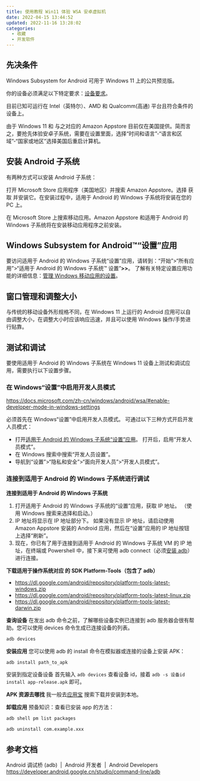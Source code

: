 ```yaml
---
title: 使用教程 Win11 体验 WSA 安卓虚拟机
date: 2022-04-15 13:44:52
updated: 2022-11-16 13:28:02
categories:
  - 收藏
  - 开发软件
---
```


## 先决条件

Windows Subsystem for Android 可用于 Windows 11 上的公共预览版。

你的设备必须满足以下特定要求：[设备要求](https://support.microsoft.com/windows/f8d0abb5-44ad-47d8-b9fb-ad6b1459ff6c)。

目前已知可运行在 Intel（英特尔）、AMD 和 Qualcomm(高通) 平台且符合条件的设备上。

由于 Windows 11 和 与之对应的 Amazon Appstore 目前仅在美国提供。简而言之，要抢先体验安卓子系统，需要在设置里面，选择“时间和语言”-“语言和区域”-“国家或地区”选择美国后重启计算机。

## 安装 Android 子系统

有两种方式可以安装 Android 子系统：

打开 Microsoft Store 应用程序（美国地区）并搜索 Amazon Appstore。选择 获取 并安装它。在安装过程中，适用于 Android 的 Windows 子系统将安装在您的 PC 上。

在 Microsoft Store 上搜索移动应用。Amazon Appstore 和适用于 Android 的 Windows 子系统将在安装移动应用程序之前安装。

## Windows Subsystem for Android™“设置”应用

要访问适用于 Android 的 Windows 子系统“设置”应用，请转到：“开始”>“所有应用”>“适用于 Android 的 Windows 子系统™️ 设置”**>>**。 了解有关特定设置应用功能的详细信息：[管理 Windows 移动应用的设置](https://support.microsoft.com/windows/000f97e8-8c20-490e-9ef4-cd90d903f847)。

## 窗口管理和调整大小

与传统的移动设备外形规格不同，在 Windows 11 上运行的 Android 应用可以自由调整大小，在调整大小时应该响应迅速，并且可以使用 Windows 操作/手势进行贴靠。

## 测试和调试

要使用适用于 Android 的 Windows 子系统在 Windows 11 设备上测试和调试应用，需要执行以下设置步骤。

### 在 Windows“设置”中启用开发人员模式

<https://docs.microsoft.com/zh-cn/windows/android/wsa/#enable-developer-mode-in-windows-settings>

必须首先在 Windows“设置”中启用开发人员模式。 可通过以下三种方式开启开发人员模式：

* 打开[适用于 Android 的 Windows 子系统“设置”应用](https://docs.microsoft.com/zh-cn/windows/android/wsa/#windows-subsystem-for-android-settings-app)。 打开后，启用“开发人员模式”。
* 在 Windows 搜索中搜索“开发人员设置”。
* 导航到“设置”>“隐私和安全”>“面向开发人员”>“开发人员模式”。

### 连接到适用于 Android 的 Windows 子系统进行调试

**连接到适用于 Android 的 Windows 子系统**

1. 打开适用于 Android 的 Windows 子系统的“设置”应用，获取 IP 地址。 （使用 Windows 搜索来选择和启动。）
2. IP 地址将显示在 IP 地址部分下。 如果没有显示 IP 地址，请启动使用 Amazon Appstore 安装的 Android 应用，然后在“设置”应用的 IP 地址按钮上选择“刷新”。
3. 现在，你已有了用于连接到适用于 Android 的 Windows 子系统 VM 的 IP 地址，在终端或 Powershell 中，接下来可使用 adb connect（必须[安装 adb](https://developer.android.com/studio/command-line/adb)）进行连接。

**下载适用于操作系统对应 的 SDK Platform-Tools（包含了 adb）**

* <https://dl.google.com/android/repository/platform-tools-latest-windows.zip>
* <https://dl.google.com/android/repository/platform-tools-latest-linux.zip>
* <https://dl.google.com/android/repository/platform-tools-latest-darwin.zip>

**查询设备**
在发出 adb 命令之前，了解哪些设备实例已连接到 adb 服务器会很有帮助。您可以使用 devices 命令生成已连接设备的列表。

```sh
adb devices
```

**安装应用**
您可以使用 adb 的 install 命令在模拟器或连接的设备上安装 APK：

```sh
adb install path_to_apk
```

安装到指定设备设备
首先输入 `adb devices` 查看设备 id，接着 `adb -s 设备id install app-release.apk` 即可。

**APK 资源去哪找**
我一般去[应用宝](<https://webcdn.m.qq.com/webapp/homepage/index.html#/>) 搜索下载并安装到本地。

**卸载应用**
预备知识：查看已安装 app 的方法：

```sh
adb shell pm list packages
```

```sh
adb uninstall com.example.xxx
```

## 参考文档

Android 调试桥 (adb)  |  Android 开发者  |  Android Developers
<https://developer.android.google.cn/studio/command-line/adb>
